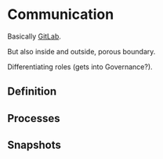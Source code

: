 # Communication

Basically [GitLab](https://about.gitlab.com/2016/03/23/remote-communication/).

But also inside and outside, porous boundary.

Differentiating roles (gets into Governance?).

## Definition

## Processes

## Snapshots